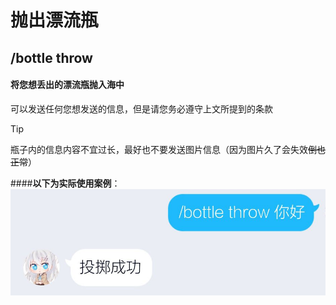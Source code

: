 # 抛出漂流瓶
## /bottle throw
#### 将您想丢出的漂流瓶抛入海中

可以发送任何您想发送的信息，但是请您务必遵守上文所提到的条款

>[!TIP]
>瓶子内的信息内容不宜过长，最好也不要发送图片信息（因为图片久了会失效~~倒也正常~~）

####**以下为实际使用案例**：
![img](../../images/bt.jpg)


